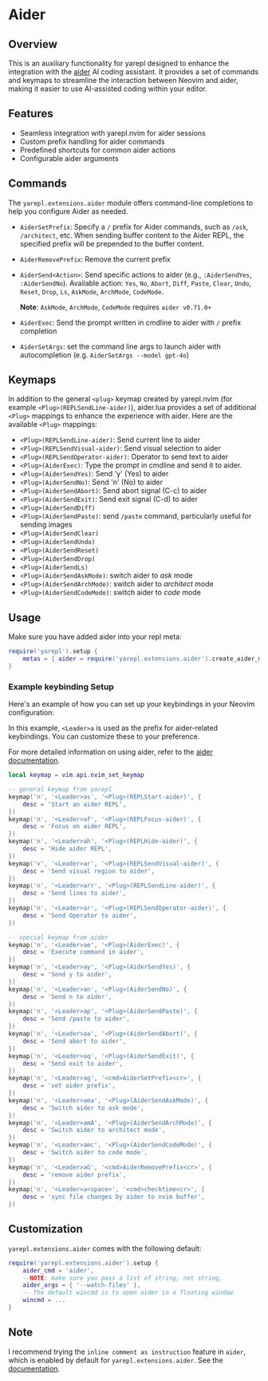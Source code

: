 # Aider

## Overview

This is an auxiliary functionality for
yarepl designed to enhance
the integration with the [aider](https://github.com/paul-gauthier/aider) AI
coding assistant. It provides a set of commands and keymaps to streamline the
interaction between Neovim and aider, making it easier to use AI-assisted
coding within your editor.

## Features

- Seamless integration with yarepl.nvim for aider sessions
- Custom prefix handling for aider commands
- Predefined shortcuts for common aider actions
- Configurable aider arguments

## Commands

The `yarepl.extensions.aider` module offers command-line completions to help
you configure Aider as needed.

- `AiderSetPrefix`: Specify a `/` prefix for Aider commands, such as `/ask`,
  `/architect`, etc. When sending buffer content to the Aider REPL, the specified
  prefix will be prepended to the buffer content.
- `AiderRemovePrefix`: Remove the current prefix
- `AiderSend<Action>`: Send specific actions to aider (e.g., `:AiderSendYes`,
  `:AiderSendNo`). Available action: `Yes`, `No`, `Abort`, `Diff`, `Paste`,
  `Clear`, `Undo`, `Reset`, `Drop`, `Ls`, `AskMode`, `ArchMode`, `CodeMode`.

  **Note**: `AskMode`, `ArchMode`, `CodeMode` requires `aider v0.71.0+`

- `AiderExec`: Send the prompt written in cmdline to aider with `/` prefix completion
- `AiderSetArgs`: set the command line args to launch aider with autocompletion (e.g. `AiderSetArgs --model gpt-4o`)

## Keymaps

In addition to the general `<plug>` keymap created by yarepl.nvim (for example
`<Plug>(REPLSendLine-aider)`), aider.lua provides a set of additional `<Plug>`
mappings to enhance the experience with aider. Here are the
available `<Plug>` mappings:

- `<Plug>(REPLSendLine-aider)`: Send current line to aider
- `<Plug>(REPLSendVisual-aider)`: Send visual selection to aider
- `<Plug>(REPLSendOperator-aider)`: Operator to send text to aider
- `<Plug>(AiderExec)`: Type the prompt in cmdline and send it to aider.
- `<Plug>(AiderSendYes)`: Send 'y' (Yes) to aider
- `<Plug>(AiderSendNo)`: Send 'n' (No) to aider
- `<Plug>(AiderSendAbort)`: Send abort signal (C-c) to aider
- `<Plug>(AiderSendExit)`: Send exit signal (C-d) to aider
- `<Plug>(AiderSendDiff)`
- `<Plug>(AiderSendPaste)`: send `/paste` command, particularly useful for sending images
- `<Plug>(AiderSendClear)`
- `<Plug>(AiderSendUndo)`
- `<Plug>(AiderSendReset)`
- `<Plug>(AiderSendDrop)`
- `<Plug>(AiderSendLs)`
- `<Plug>(AiderSendAskMode)`: switch aider to _ask_ mode
- `<Plug>(AiderSendArchMode)`: switch aider to _architect_ mode
- `<Plug>(AiderSendCodeMode)`: switch aider to _code_ mode

## Usage

Make sure you have added aider into your repl meta:

```lua
require('yarepl').setup {
    metas = { aider = require('yarepl.extensions.aider').create_aider_meta() }
}
```

### Example keybinding Setup

Here's an example of how you can set up your keybindings in your Neovim
configuration:

In this example, `<Leader>a` is used as the prefix for aider-related
keybindings. You can customize these to your preference.

For more detailed information on using aider, refer to the [aider
documentation](https://aider.chat/).

```lua
local keymap = vim.api.nvim_set_keymap

-- general keymap from yarepl
keymap('n', '<Leader>as', '<Plug>(REPLStart-aider)', {
    desc = 'Start an aider REPL',
})
keymap('n', '<Leader>af', '<Plug>(REPLFocus-aider)', {
    desc = 'Focus on aider REPL',
})
keymap('n', '<Leader>ah', '<Plug>(REPLHide-aider)', {
    desc = 'Hide aider REPL',
})
keymap('v', '<Leader>ar', '<Plug>(REPLSendVisual-aider)', {
    desc = 'Send visual region to aider',
})
keymap('n', '<Leader>arr', '<Plug>(REPLSendLine-aider)', {
    desc = 'Send lines to aider',
})
keymap('n', '<Leader>ar', '<Plug>(REPLSendOperator-aider)', {
    desc = 'Send Operator to aider',
})

-- special keymap from aider
keymap('n', '<Leader>ae', '<Plug>(AiderExec)', {
    desc = 'Execute command in aider',
})
keymap('n', '<Leader>ay', '<Plug>(AiderSendYes)', {
    desc = 'Send y to aider',
})
keymap('n', '<Leader>an', '<Plug>(AiderSendNo)', {
    desc = 'Send n to aider',
})
keymap('n', '<Leader>ap', '<Plug>(AiderSendPaste)', {
    desc = 'Send /paste to aider',
})
keymap('n', '<Leader>aa', '<Plug>(AiderSendAbort)', {
    desc = 'Send abort to aider',
})
keymap('n', '<Leader>aq', '<Plug>(AiderSendExit)', {
    desc = 'Send exit to aider',
})
keymap('n', '<Leader>ag', '<cmd>AiderSetPrefix<cr>', {
    desc = 'set aider prefix',
})
keymap('n', '<Leader>ama', '<Plug>(AiderSendAskMode)', {
    desc = 'Switch aider to ask mode',
})
keymap('n', '<Leader>amA', '<Plug>(AiderSendArchMode)', {
    desc = 'Switch aider to architect mode',
})
keymap('n', '<Leader>amc', '<Plug>(AiderSendCodeMode)', {
    desc = 'Switch aider to code mode',
})
keymap('n', '<Leader>aG', '<cmd>AiderRemovePrefix<cr>', {
    desc = 'remove aider prefix',
})
keymap('n', '<Leader>a<space>', '<cmd>checktime<cr>', {
    desc = 'sync file changes by aider to nvim buffer',
})
```

## Customization

`yarepl.extensions.aider` comes with the following default:

```lua
require('yarepl.extensions.aider').setup {
    aider_cmd = 'aider',
    --NOTE: make sure you pass a list of string, not string,
    aider_args = { '--watch-files' },
    -- The default wincmd is to open aider in a floating window
    wincmd = ...
}
```

## Note

I recommend trying the `inline comment as instruction` feature in `aider`,
which is enabled by default for `yarepl.extensions.aider`. See the
[documentation](https://aider.chat/docs/usage/watch.html).
